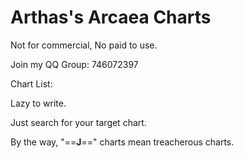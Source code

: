 # Arthas's Arcaea Charts
Not for commercial, No paid to use. 

Join my QQ Group: 746072397

Chart List:

Lazy to write.

Just search for your target chart.

By the way, "==**J**=="  charts mean treacherous charts.
